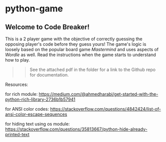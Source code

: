 # python-game

## Welcome to Code Breaker!

This is a 2 player game with the objective of correctly guessing the opposing player's code before they guess yours!  The game's logic is loosely based on the popular board game *Mastermind* and uses aspects of *Wordle* as well.  Read the instructions when the game starts to understand how to play.  


>>See the attached pdf in the folder for a link to the Github repo for documentation.

Resources:

for rich module:
https://medium.com/@ahmedharabi/get-started-with-the-python-rich-library-2736b1b57941


for ANSI color codes:
https://stackoverflow.com/questions/4842424/list-of-ansi-color-escape-sequences

for hiding text using os module:
https://stackoverflow.com/questions/35813667/python-hide-already-printed-text

